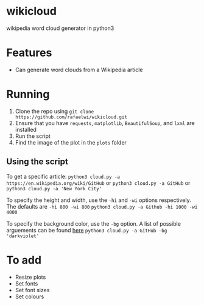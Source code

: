 # wikicloud
wikipedia word cloud generator in python3

# Features
- Can generate word clouds from a Wikipedia article


# Running
1. Clone the repo using `git clone https://github.com/rafaelwi/wikicloud.git`
2. Ensure that you have `requests`, `matplotlib`, `BeautifulSoup`, and `lxml` are installed
3. Run the script
4. Find the image of the plot in the `plots` folder

## Using the script
To get a specific article:
`python3 cloud.py -a https://en.wikipedia.org/wiki/GitHub` or 
`python3 cloud.py -a GitHub` or
`python3 cloud.py -a 'New York City'`

To specify the height and width, use the `-hi` and `-wi` options respectively. The defaults
are `-hi 800 -wi 800`
`python3 cloud.py -a Github -hi 1000 -wi 4000`

To specify the background color, use the `-bg` option. A list of possible arguements can be
found [here](https://drafts.csswg.org/css-color-4/#named-colors)
`python3 cloud.py -a GitHub -bg 'darkviolet'`

# To add
- Resize plots
- Set fonts
- Set font sizes
- Set colours


